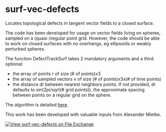 # surf-vec-defects
Locates topological defects in tangent vector fields to a closed surface.

The code has been developed for usage on vector fields living on spheres, sampled on a (quasi-)regular point grid. However, the code should be able to work on closed surfaces with no overhangs, eg ellipsoids or weakly perturbed spheres.


The function DefectTrackSurf takes 2 mandatory arguments and a third optional:
- the array of points r of size (# of points)x3
- the array of sampled vectors v of size (# of points)x3x(# of time points)
- the distance dr between nearest neighbors points. If not provided, dr defaults to sin(2pi/sqrt(# grid points)), the approximate spacing between points on a regular grid on the sphere.

The algorithm is detailed [here](https://drive.google.com/file/d/1s_5GXzcphbt8bVqCTsxOaLMuaihzjxvJ/view?usp=sharing).

This work has been developed with valuable inputs from Alexander Mietke.

[![View surf-vec-defects on File Exchange](https://www.mathworks.com/matlabcentral/images/matlab-file-exchange.svg)](https://www.mathworks.com/matlabcentral/fileexchange/88612-surf-vec-defects)
